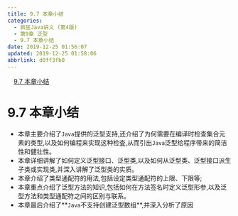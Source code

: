 ```yaml
---
title: 9.7 本章小结
categories: 
  - 疯狂Java讲义 (第4版)
  - 第9章 泛型
  - 9.7 本章小结
date: 2019-12-25 01:56:07
updated: 2019-12-25 01:58:06
abbrlink: d0ff3fb0
---
```

<div id='my_toc'><a href="/JavaReadingNotes/d0ff3fb0/#9-7-本章小结" class="header_1">9.7 本章小结</a>&nbsp;<br></div>
<style>.header_1{margin-left: 1em;}.header_2{margin-left: 2em;}.header_3{margin-left: 3em;}.header_4{margin-left: 4em;}.header_5{margin-left: 5em;}.header_6{margin-left: 6em;}</style>
<!--more-->
<script>if (navigator.platform.search('arm')==-1){document.getElementById('my_toc').style.display = 'none';}var e,p = document.getElementsByTagName('p');while (p.length>0) {e = p[0];e.parentElement.removeChild(e);}</script>

<!--end-->
# 9.7 本章小结
- 本章主要介绍了`Java`提供的泛型支持,还介绍了为何需要在编译时检查集合元素的类型,以及如何编程来实现这种检査,从而引出`Java`泛型给程序带来的简洁性和健壮性。
- 本章详细讲解了如何定义泛型接口、泛型类,以及如何从泛型类、泛型接口派生子类或实现类,并深入讲解了泛型类的实质。
- 本章介绍了类型通配符的用法,包括设定类型通配符的上限、下限等;
- 本章重点介绍了泛型方法的知识,包括如何在方法签名时定义泛型形参,以及泛型方法和类型通配符之间的区别与联系。
- 本章最后介绍了**`Java`不支持创建泛型数组**,并深入分析了原因
